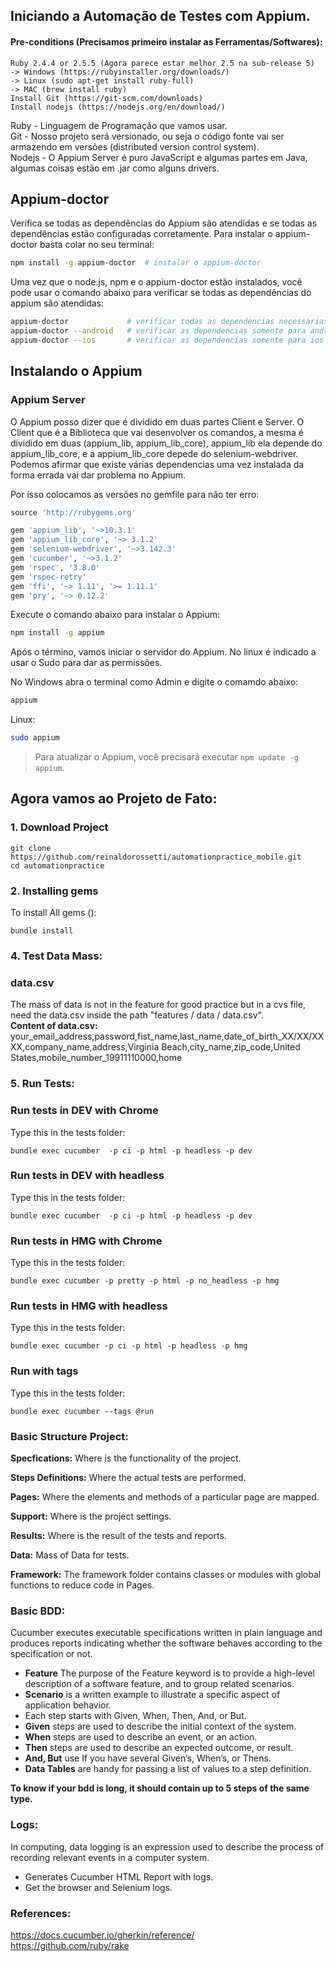 ## Iniciando a Automação de Testes com Appium.

#### Pre-conditions (Precisamos primeiro instalar as Ferramentas/Softwares):

    Ruby 2.4.4 or 2.5.5 (Agora parece estar melhor 2.5 na sub-release 5)
    -> Windows (https://rubyinstaller.org/downloads/)
    -> Linux (sudo apt-get install ruby-full)
    -> MAC (brew install ruby)
    Install Git (https://git-scm.com/downloads)
    Install nodejs (https://nodejs.org/en/download/)

Ruby - Linguagem de Programação que vamos usar.  
Git - Nosso projeto será versionado, ou seja o código fonte vai ser armazendo em versões (distributed version control system).  
Nodejs - O Appium Server é puro JavaScript e algumas partes em Java, algumas coisas estão em .jar como alguns drivers.  


## Appium-doctor
Verifica se todas as dependências do Appium são atendidas e se todas as dependências estão configuradas corretamente. Para instalar o appium-doctor basta colar no seu terminal:
```bash
npm install -g appium-doctor  # instalar o appium-doctor
```
Uma vez que o node.js, npm e o appium-doctor estão instalados, você pode usar o comando abaixo para verificar se todas as dependências do appium são atendidas:

```bash
appium-doctor             # verificar todas as dependencias necessarias para usar o appium
appium-doctor --android   # verificar as dependencias somente para android
appium-doctor --ios       # verificar as dependencias somente para ios
```

## Instalando o Appium

### Appium Server
O Appium posso dizer que é dividido em duas partes Client e Server. O Client que é a Biblioteca que vai desenvolver os comandos, a mesma é dividido em duas (appium_lib, appium_lib_core), appium_lib ela depende do appium_lib_core, e a appium_lib_core depede do selenium-webdriver. Podemos afirmar que existe várias dependencias uma vez instalada da forma errada vai dar problema no Appium.

Por isso colocamos as versões no gemfile para não ter erro:
```ruby
source 'http://rubygems.org'

gem 'appium_lib', '~>10.3.1'
gem 'appium_lib_core', '~> 3.1.2'
gem 'selenium-webdriver', '~>3.142.3'
gem 'cucumber', '~>3.1.2'
gem 'rspec', '3.8.0'
gem 'rspec-retry'
gem 'ffi', '~> 1.11', '>= 1.11.1'
gem 'pry', '~> 0.12.2'
```

Execute o comando abaixo para instalar o Appium:
```bash
npm install -g appium
```

Após o término, vamos iniciar o servidor do Appium. No linux é indicado a usar o Sudo para dar as permissões.

No Windows abra o terminal como Admin e digite o comamdo abaixo: 
```bash
appium
```

Linux:
```bash
sudo appium
```

> Para atualizar o Appium, você precisará executar `npm update -g appium`.

## Agora vamos ao Projeto de Fato:

### 1. Download Project
```shell
git clone https://github.com/reinaldorossetti/automationpractice_mobile.git
cd automationpractice
```

### 2. Installing gems
To install All gems ():
```shell
bundle install
```

### 4. Test Data Mass:
### data.csv
The mass of data is not in the feature for good practice but in a cvs file, need the data.csv inside the path "features / data / data.csv".
<br>**Content of data.csv:**  
your_email_address,password,fist_name,last_name,date_of_birth_XX/XX/XXXX,company_name,address,Virginia Beach,city_name,zip_code,United States,mobile_number_19911110000,home

###

### 5. Run Tests: 
### Run tests in DEV with Chrome
Type this in the tests folder:
```shell
bundle exec cucumber  -p ci -p html -p headless -p dev
```

### Run tests in DEV with headless
Type this in the tests folder:
```shell
bundle exec cucumber  -p ci -p html -p headless -p dev
```

### Run tests in HMG with Chrome
Type this in the tests folder:
```shell
bundle exec cucumber -p pretty -p html -p no_headless -p hmg
```

### Run tests in HMG with headless
Type this in the tests folder:
```shell
bundle exec cucumber -p ci -p html -p headless -p hmg
```

### Run with tags
Type this in the tests folder:
```shell
bundle exec cucumber --tags @run
```

### Basic Structure Project:

**Specfications:** Where is the functionality of the project.

**Steps Definitions:** Where the actual tests are performed.

**Pages:** Where the elements and methods of a particular page are mapped.

**Support:** Where is the project settings.

**Results:** Where is the result of the tests and reports.

**Data:** Mass of Data for tests.

 **Framework:** The framework folder contains classes or modules with global functions to reduce code in Pages.


### Basic BDD:
Cucumber executes executable specifications written in plain language and produces reports indicating whether the software behaves according to the specification or not.
- **Feature** The purpose of the Feature keyword is to provide a high-level description of a software feature, and to group related scenarios.
- **Scenario** is a written example to illustrate a specific aspect of application behavior.
- Each step starts with Given, When, Then, And, or But. 
- **Given** steps are used to describe the initial context of the system.  
- **When** steps are used to describe an event, or an action.  
- **Then** steps are used to describe an expected outcome, or result.  
- **And, But** use If you have several Given’s, When’s, or Thens.
- **Data Tables** are handy for passing a list of values to a step definition.

**To know if your bdd is long, it should contain up to 5 steps of the same type.**


### Logs:  
In computing, data logging is an expression used to describe the process of recording relevant events in a computer system.  

- Generates Cucumber HTML Report with logs.  
- Get the browser and Selenium logs.  

### References:  
https://docs.cucumber.io/gherkin/reference/  
https://github.com/ruby/rake


